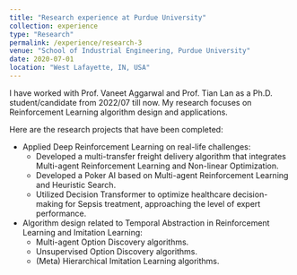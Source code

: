 ```yaml
---
title: "Research experience at Purdue University"
collection: experience
type: "Research"
permalink: /experience/research-3
venue: "School of Industrial Engineering, Purdue University"
date: 2020-07-01
location: "West Lafayette, IN, USA"
---
```


I have worked with Prof. Vaneet Aggarwal and Prof. Tian Lan as a Ph.D. student/candidate from 2022/07 till now. My research focuses on Reinforcement Learning algorithm design and applications.

Here are the research projects that have been completed:
- Applied Deep Reinforcement Learning on real-life challenges:
    - Developed a multi-transfer freight delivery algorithm that integrates Multi-agent Reinforcement Learning and Non-linear Optimization.
    - Developed a Poker AI based on Multi-agent Reinforcement Learning and Heuristic Search.
    - Utilized Decision Transformer to optimize healthcare decision-making for Sepsis treatment, approaching the level of expert performance.
- Algorithm design related to Temporal Abstraction in Reinforcement Learning and Imitation Learning:
    - Multi-agent Option Discovery algorithms.
    - Unsupervised Option Discovery algorithms.
    - (Meta) Hierarchical Imitation Learning algorithms.
